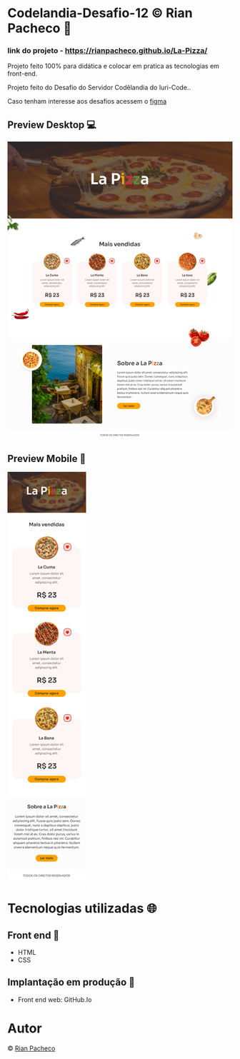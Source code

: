 # Codelandia-Desafio-12 &copy; Rian Pacheco 🚀

### link do projeto - https://rianpacheco.github.io/La-Pizza/

 Projeto feito 100% para didática e colocar em pratica as tecnologias em front-end.

 Projeto feito do Desafio do Servidor Codêlandia do Iuri-Code..
 
 <p>Caso tenham interesse aos desafios acessem o <a href="https://www.figma.com/file/Yb9IBH56g7T1hdIyZ3BMNO/Desafios---Codel%C3%A2ndia?node-id=0%3A1">figma</a> </p>

## Preview Desktop 💻

<img src="./assets/img/Preview-Desktop.PNG">

## Preview Mobile 📱

<img src="./assets/img/Preview-Mobile.PNG">

# Tecnologias utilizadas 🌐

## Front end 🎇
- HTML
- CSS

## Implantação em produção 🔆
- Front end web: GitHub.Io

# Autor 

&copy; <a href="https://www.linkedin.com/in/rian-pacheco/"> Rian Pacheco</a>

